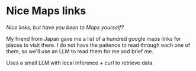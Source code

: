 # Nice Maps links
*Nice links, but have you been to Maps yourself?*

My friend from Japan gave me a list of a hundred google maps links for places to visit there. I do not have the patience to read through each one of them, so we'll use an LLM to read them for me and brief me.

Uses a small LLM with local inference + curl to retrieve data.
